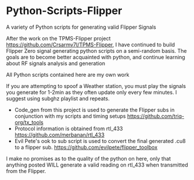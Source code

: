 # Python-Scripts-Flipper
A variety of Python scripts for generating valid Flipper Signals

After the work on the TPMS-Flipper project https://github.com/Crsarmv7l/TPMS-Flipper, I have continued to build Flipper Zero signal generating python scripts on a semi-random basis. The goals are to become better acquainted with python, and continue learning about RF signals analysis and generation

All Python scripts contained here are my own work

If you are attempting to spoof a Weather station, you must play the signals you generate for 1-2min as they often update only every few minutes. I suggest using subghz playlist and repeats.

- Code_gen from this project is used to generate the Flipper subs in conjunction with my scripts and timing setups https://github.com/triq-org/tx_tools
- Protocol information is obtained from rtl_433 https://github.com/merbanan/rtl_433
- Evil Pete's ook to sub script is used to convert the final generated .cu8 to a flipper sub. https://github.com/evilpete/flipper_toolbox

I make no promises as to the quality of the python on here, only that anything posted WILL generate a valid reading on rtl_433 when transmitted from the Flipper.
